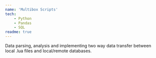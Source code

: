 ```yaml
---
name: 'Multibox Scripts'
tech:
    - Python
    - Pandas
    - SQL
readme: true
---
```


Data parsing, analysis and implementing two way data transfer between local .lua files and local/remote databases.